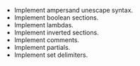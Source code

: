 * Implement ampersand unescape syntax.
* Implement boolean sections.
* Implement lambdas.
* Implement inverted sections.
* Implement comments.
* Implement partials.
* Implement set delimiters.
